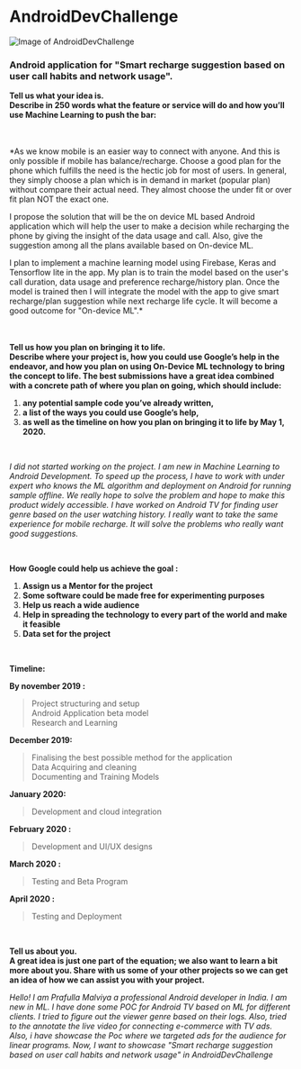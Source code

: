 # AndroidDevChallenge
![Image of AndroidDevChallenge](https://github.com/Parag0506/AndroidDevChallenge/blob/master/assets/androidDevChallenge.png)
### Android application for "Smart recharge suggestion based on user call habits and network usage".    

**Tell us what your idea is.   
Describe in 250 words what the feature or service will do and how you’ll use Machine Learning to push the bar:**  
<br/>
<br/>

*As we know mobile is an easier way to connect with anyone. And this is only possible if mobile has balance/recharge. Choose a good plan for the phone which fulfills the need is the hectic job for most of users. In general, they simply choose a plan which is in demand in market (popular plan) without compare their actual need. They almost choose the under fit or over fit plan NOT the exact one.

I propose the solution that will be the on device ML based Android application which will help the user to make a decision while recharging the phone by giving the insight of the data usage and call. Also, give the suggestion among all the plans available based on On-device ML.

I plan to implement a machine learning model using Firebase, Keras and Tensorflow lite in the app. 
My plan is to train the model based on the user's call duration, data usage and preference recharge/history plan. Once the model is trained then I will integrate the model with the app to give smart recharge/plan suggestion while next recharge life cycle.
It will become a good outcome for "On-device ML".*  
<br/>
<br/>

**Tell us how you plan on bringing it to life.   
Describe where your project is, how you could use Google’s help in the endeavor, and how you plan on using On-Device ML technology to bring the concept to life. The best submissions have a great idea combined with a concrete path of where you plan on going, which should include:**  
1. **any potential sample code you’ve already written,**
2. **a list of the ways you could use Google’s help,** 
3. **as well as the timeline on how you plan on bringing it to life by May 1, 2020.**
<br/>

*I did not started working on the project. I am new in Machine Learning to Android Development. 
To speed up the process, I have to work with under expert who knows the ML algorithm and deployment on Android for running sample offline. We really hope to solve the problem and hope to make this product widely accessible.
I have worked on Android TV for finding user genre based on the user watching history. I really want to take the same experience for mobile recharge. It will solve the problems who really want good suggestions.*  
  
<br/>

**How Google could help us achieve the goal :**  
1. **Assign us a Mentor for the project**   
2. **Some software could be made free for experimenting purposes**  
3. **Help us reach a wide audience**  
4. **Help in spreading the technology to every part of the world and make it feasible**  
5. **Data set for the project**  
<br/>

**Timeline:**
  
**By november 2019 :**
> Project structuring and setup  
> Android Application beta model  
> Research and Learning  
  
**December 2019:**
>Finalising the best possible method for the application  
>Data Acquiring and cleaning  
>Documenting and Training Models  
  
**January  2020:**
>Development and cloud integration
  
**February 2020 :**
>Development and UI/UX designs
  
**March 2020 :**
>Testing and Beta Program
  
**April 2020 :**
>Testing and Deployment
<br/>

**Tell us about you.  
A great idea is just one part of the equation; we also want to learn a bit more about you. Share with us some of your other projects so we can get an idea of how we can assist you with your project.**  
  
*Hello! I am Prafulla Malviya a professional Android developer in India.  I am new in ML. I have done some POC for Android TV based on ML for different clients.
I tried to figure out the viewer genre based on their logs. Also, tried to the annotate the live video for connecting e-commerce with TV ads. Also, i have showcase the Poc where we targeted ads for the audience for linear programs.
Now, I want to showcase "Smart recharge suggestion based on user call habits and network usage" in AndroidDevChallenge*

